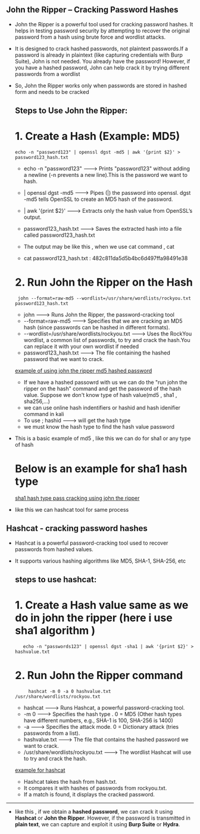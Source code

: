## John the Ripper – Cracking Password Hashes

- John the Ripper is a powerful tool used for cracking password hashes. It helps in testing password security by attempting to recover the original password from a hash using brute force and wordlist attacks.
- It  is designed to crack hashed passwords, not plaintext passwords.If a password is already in plaintext (like capturing credentials with Burp Suite), John is not needed. You already have the password!
  However, if you have a hashed password, John can help crack it by trying different passwords from a wordlist
- So, John the Ripper works only when passwords are stored in hashed form and needs to be cracked

   ## Steps to Use John the Ripper:
  
   # 1.  Create a Hash (Example: MD5)
     
      echo -n "password123" | openssl dgst -md5 | awk '{print $2}' > password123_hash.txt

  -  echo -n "password123" --->  Prints "password123" without adding a newline (-n prevents a new line).This is the password we want to hash.
  -  | openssl dgst -md5   --->  Pipes (|) the password into openssl. dgst -md5 tells OpenSSL to create an MD5 hash of the password.
  -  | awk '{print $2}'    --->  Extracts only the hash value from OpenSSL’s output.
  -  password123_hash.txt  --->  Saves the extracted hash into a file called password123_hash.txt

  -  The output may be like this , when we use cat command , cat <filename>
  -  cat password123_hash.txt   : 482c811da5d5b4bc6d497ffa98491e38


   #  2. Run John the Ripper on the Hash

       john --format=raw-md5 --wordlist=/usr/share/wordlists/rockyou.txt password123_hash.txt

  - john ---> Runs John the Ripper, the password-cracking tool
  - --format=raw-md5 ---> Specifies that we are cracking an MD5 hash (since passwords can be hashed in different formats).
  - --wordlist=/usr/share/wordlists/rockyou.txt ---> Uses the RockYou wordlist, a common list of passwords, to try and crack the hash.You can replace it with your own wordlist if needed
  - password123_hash.txt ---> The file containing the hashed password that we want to crack.

   [example of using john the ripper md5 hashed password](https://github.com/deepthiii33/futureintern_projects/blob/main/task4/screenshots/john_ripper_md5.png)


  - If we have a hashed passowrd with us we can do the  "run john the ripper on the hash" command and get the password of the hash value. Suppose we don't know type of hash value(md5 , sha1 , sha256,...)
  -  we can use online hash indentifiers or hashid and hash idenifier command in kali 
  - To use ;  hashid <hashvalue> --->  will get the hash type
  - we must know the hash type to find the hash value password
 - This is a basic example of md5 , like this we can do for sha1 or any type of hash

   # Below is an example for sha1 hash type

      [sha1 hash type pass cracking using john the ripper](https://github.com/deepthiii33/futureintern_projects/blob/main/task4/screenshots/john_sha1.png)

  - like this we can hashcat tool for same process

## Hashcat - cracking password hashes

- Hashcat is a powerful password-cracking tool used to recover passwords from hashed values.
- It supports various hashing algorithms like MD5, SHA-1, SHA-256, etc

   ## steps to use hashcat:
  
     # 1. Create a Hash value same as we do in john the ripper (here i use sha1 algorithm )
         echo -n "passwords123" | openssl dgst -sha1 | awk '{print $2}' > hashvalue.txt

     # 2. Run John the Ripper command
           hashcat -m 0 -a 0 hashvalue.txt /usr/share/wordlists/rockyou.txt

    - hashcat ---> Runs Hashcat, a powerful password-cracking tool.
    - -m 0 ---> Specifies the hash type .  0 = MD5 (Other hash types have different numbers, e.g., SHA-1 is 100, SHA-256 is 1400)
    - -a  ---> Specifies the attack mode. 0 = Dictionary attack (tries passwords from a list).
    - hashvalue.txt ---> The file that contains the hashed password we want to crack.
    - /usr/share/wordlists/rockyou.txt ---> The wordlist Hashcat will use to try and crack the hash.
 
  [example for hashcat](https://github.com/deepthiii33/futureintern_projects/blob/main/task4/screenshots/hashcat.png)

  * Hashcat takes the hash from hash.txt.
  * It compares it with hashes of passwords from rockyou.txt.
  * If a match is found, it displays the cracked password.

 ---------   

 * like this , if we obtain a **hashed password**, we can crack it using **Hashcat** or **John the Ripper**. However, if the password is transmitted in **plain text**, we can capture and exploit it using **Burp Suite** or **Hydra**.


  






  
  

    
      
   

  











